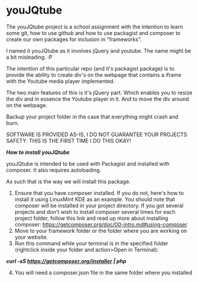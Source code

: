 # youJQtube

The youJQtube project is a school assignment with the intention to learn some git, how to use github
and how to use packagist and composer to create our own packages for inclusion in "frameworks".

I named it youJQtube as it involves jQuery and youtube.
The name might be a bit misleading. :P

The intention of this particular repo (and it's packagist package) is to provide the ability to create
div's on the webpage that contains a iframe with the Youtube media player implemented.

The two main features of this is it's jQuery part. Which enables you to resize the 
div and in essence the Youtube player in it. And to move the div around on the webpage.

Backup your project folder in the case that everything might crash and burn.

SOFTWARE IS PROVIDED AS-IS, I DO NOT GUARANTEE YOUR PROJECTS SAFETY.
THIS IS THE FIRST TIME I DO THIS OKAY!

***How to install youJQtube***

youJQtube is intended to be used with Packagist and installed with composer.
It also requires autoloading.

As such that is the way we will install this package.

1. Ensure that you have composer installed. If you do not, here's how to install it using LinuxMint KDE as an example.
You should note that composer will be installed in your project directory.
If you got several projects and don't wish to install composer several times for each project folder, follow this link and read up
more about installing composer: https://getcomposer.org/doc/00-intro.md#using-composer
2. Move to your framework folder or the folder where you are working on your website. 
3. Run this command while your terminal is in the specified folder (rightclick inside your folder and action>Open in Terminal):

***curl -sS https://getcomposer.org/installer | php***

4. You will need a composer.json file in the same folder where you installed




